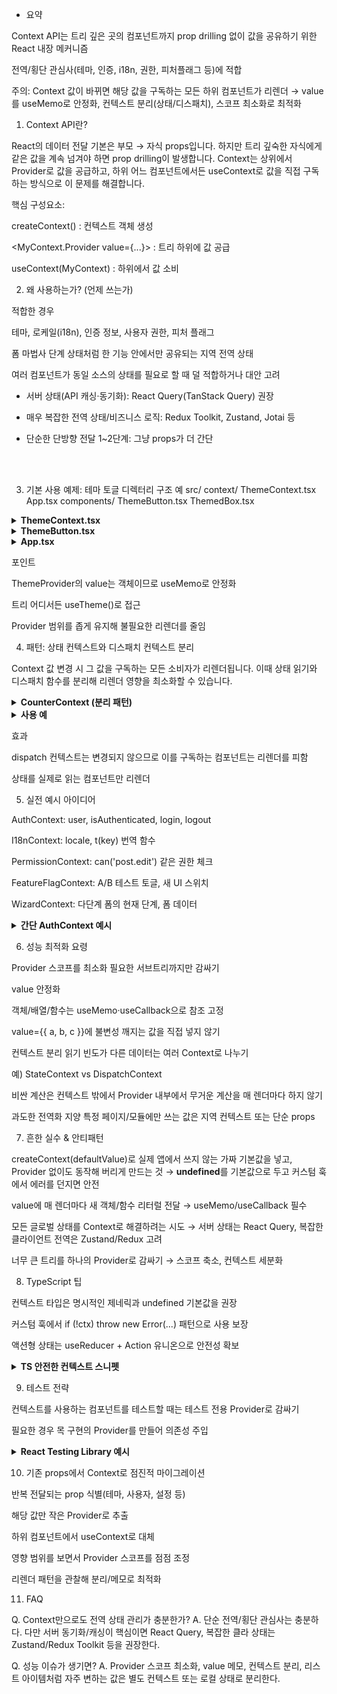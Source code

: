 - 요약

Context API는 트리 깊은 곳의 컴포넌트까지 prop drilling 없이 값을 공유하기 위한 React 내장 메커니즘

전역/횡단 관심사(테마, 인증, i18n, 권한, 피처플래그 등)에 적합

주의: Context 값이 바뀌면 해당 값을 구독하는 모든 하위 컴포넌트가 리렌더
→ value를 useMemo로 안정화, 컨텍스트 분리(상태/디스패치), 스코프 최소화로 최적화

1) Context API란?

React의 데이터 전달 기본은 부모 → 자식 props입니다. 하지만 트리 깊숙한 자식에게 같은 값을 계속 넘겨야 하면 prop drilling이 발생합니다.
Context는 상위에서 Provider로 값을 공급하고, 하위 어느 컴포넌트에서든 useContext로 값을 직접 구독하는 방식으로 이 문제를 해결합니다.

핵심 구성요소:

createContext<T>() : 컨텍스트 객체 생성

<MyContext.Provider value={...}> : 트리 하위에 값 공급

useContext(MyContext) : 하위에서 값 소비

2) 왜 사용하는가? (언제 쓰는가)

적합한 경우

테마, 로케일(i18n), 인증 정보, 사용자 권한, 피처 플래그

폼 마법사 단계 상태처럼 한 기능 안에서만 공유되는 지역 전역 상태

여러 컴포넌트가 동일 소스의 상태를 필요로 할 때 덜 적합하거나 대안 고려

- 서버 상태(API 캐싱·동기화): React Query(TanStack Query) 권장

- 매우 복잡한 전역 상태/비즈니스 로직: Redux Toolkit, Zustand, Jotai 등

- 단순한 단방향 전달 1~2단계: 그냥 props가 더 간단
<br />
<br />

3) 기본 사용 예제: 테마 토글
디렉터리 구조 예
src/
  context/
    ThemeContext.tsx
  App.tsx
  components/
    ThemeButton.tsx
    ThemedBox.tsx

<details> <summary><strong>ThemeContext.tsx</strong></summary>

```typescript
import React, { createContext, useContext, useMemo, useState, ReactNode } from 'react'

type Theme = 'light' | 'dark'

type ThemeContextValue = {
  theme: Theme
  toggle: () => void
}

const ThemeContext = createContext<ThemeContextValue | undefined>(undefined)

export const ThemeProvider = ({ children }: { children: ReactNode }) => {
  const [theme, setTheme] = useState<Theme>('light')

  const toggle = () => setTheme(t => (t === 'light' ? 'dark' : 'light'))

  // value가 객체이므로 useMemo로 참조 안정화
  const value = useMemo(() => ({ theme, toggle }), [theme])

  return <ThemeContext.Provider value={value}>{children}</ThemeContext.Provider>
}

// 안전한 커스텀 훅
export const useTheme = () => {
  const ctx = useContext(ThemeContext)
  if (!ctx) throw new Error('useTheme must be used within ThemeProvider')
  return ctx
}
```

</details> <details> <summary><strong>ThemeButton.tsx</strong></summary>

```typescript
import React from 'react'
import { useTheme } from '../context/ThemeContext'

export const ThemeButton = () => {
  const { theme, toggle } = useTheme()
  return (
    <button onClick={toggle}>
      현재 테마: {theme} → 클릭해서 전환
    </button>
  )
}

</details> <details> <summary><strong>ThemedBox.tsx</strong></summary>
import React from 'react'
import { useTheme } from '../context/ThemeContext'

export const ThemedBox = () => {
  const { theme } = useTheme()
  const style = {
    padding: 16,
    borderRadius: 8,
    background: theme === 'light' ? '#f5f5f5' : '#222',
    color: theme === 'light' ? '#222' : '#f5f5f5'
  }
  return <div style={style}>테마에 따라 스타일이 바뀌는 박스</div>
}
```

</details> <details> <summary><strong>App.tsx</strong></summary>

```typescript
import React from 'react'
import { ThemeProvider } from './context/ThemeContext'
import { ThemeButton } from './components/ThemeButton'
import { ThemedBox } from './components/ThemedBox'

const App = () => {
  return (
    <ThemeProvider>
      <h1>Context 기본 예제</h1>
      <ThemeButton />
      <ThemedBox />
    </ThemeProvider>
  )
}

export default App
```

</details>

포인트

ThemeProvider의 value는 객체이므로 useMemo로 안정화

트리 어디서든 useTheme()로 접근

Provider 범위를 좁게 유지해 불필요한 리렌더를 줄임

4) 패턴: 상태 컨텍스트와 디스패치 컨텍스트 분리

Context 값 변경 시 그 값을 구독하는 모든 소비자가 리렌더됩니다.
이때 상태 읽기와 디스패치 함수를 분리해 리렌더 영향을 최소화할 수 있습니다.

<details> <summary><strong>CounterContext (분리 패턴)</strong></summary>

```typescript
import React, { createContext, useContext, useReducer, ReactNode } from 'react'

type State = { count: number }
type Action = { type: 'inc' } | { type: 'dec' } | { type: 'set'; payload: number }

const StateCtx = createContext<State | undefined>(undefined)
const DispatchCtx = createContext<React.Dispatch<Action> | undefined>(undefined)

const reducer = (state: State, action: Action): State => {
  switch (action.type) {
    case 'inc':
      return { count: state.count + 1 }
    case 'dec':
      return { count: state.count - 1 }
    case 'set':
      return { count: action.payload }
    default:
      return state
  }
}

export const CounterProvider = ({ children }: { children: ReactNode }) => {
  const [state, dispatch] = useReducer(reducer, { count: 0 })

  // state와 dispatch를 서로 다른 Provider로 분리
  return (
    <DispatchCtx.Provider value={dispatch}>
      <StateCtx.Provider value={state}>{children}</StateCtx.Provider>
    </DispatchCtx.Provider>
  )
}

export const useCounterState = () => {
  const s = useContext(StateCtx)
  if (!s) throw new Error('useCounterState must be used within CounterProvider')
  return s
}

export const useCounterDispatch = () => {
  const d = useContext(DispatchCtx)
  if (!d) throw new Error('useCounterDispatch must be used within CounterProvider')
  return d
}
```

</details> <details> <summary><strong>사용 예</strong></summary>

```typescript
import React from 'react'
import { CounterProvider, useCounterState, useCounterDispatch } from './context/CounterContext'

const Display = () => {
  const { count } = useCounterState()
  return <div>현재 값: {count}</div>
}

const Controls = () => {
  const dispatch = useCounterDispatch()
  return (
    <div>
      <button onClick={() => dispatch({ type: 'dec' })}>-1</button>
      <button onClick={() => dispatch({ type: 'inc' })}>+1</button>
      <button onClick={() => dispatch({ type: 'set', payload: 0 })}>reset</button>
    </div>
  )
}

const App = () => {
  return (
    <CounterProvider>
      <Display />
      <Controls />
    </CounterProvider>
  )
}

export default App
```

</details>

효과

dispatch 컨텍스트는 변경되지 않으므로 이를 구독하는 컴포넌트는 리렌더를 피함

상태를 실제로 읽는 컴포넌트만 리렌더

5) 실전 예시 아이디어

AuthContext: user, isAuthenticated, login, logout

I18nContext: locale, t(key) 번역 함수

PermissionContext: can('post.edit') 같은 권한 체크

FeatureFlagContext: A/B 테스트 토글, 새 UI 스위치

WizardContext: 다단계 폼의 현재 단계, 폼 데이터

<details> <summary><strong>간단 AuthContext 예시</strong></summary>

```typescript
import React, { createContext, useContext, useMemo, useState } from 'react'

type User = { id: string; name: string } | null

type AuthContextValue = {
  user: User
  login: (name: string) => void
  logout: () => void
}

const AuthContext = createContext<AuthContextValue | undefined>(undefined)

export const AuthProvider = ({ children }: { children: React.ReactNode }) => {
  const [user, setUser] = useState<User>(null)

  const login = (name: string) => setUser({ id: 'u1', name })
  const logout = () => setUser(null)

  const value = useMemo(() => ({ user, login, logout }), [user])

  return <AuthContext.Provider value={value}>{children}</AuthContext.Provider>
}

export const useAuth = () => {
  const ctx = useContext(AuthContext)
  if (!ctx) throw new Error('useAuth must be used within AuthProvider')
  return ctx
}
```

</details>

6) 성능 최적화 요령

Provider 스코프를 최소화
필요한 서브트리까지만 감싸기

value 안정화

객체/배열/함수는 useMemo·useCallback으로 참조 고정

value={{ a, b, c }}에 불변성 깨지는 값을 직접 넣지 않기

컨텍스트 분리
읽기 빈도가 다른 데이터는 여러 Context로 나누기

예) StateContext vs DispatchContext

비싼 계산은 컨텍스트 밖에서
Provider 내부에서 무거운 계산을 매 렌더마다 하지 않기

과도한 전역화 지양
특정 페이지/모듈에만 쓰는 값은 지역 컨텍스트 또는 단순 props

7) 흔한 실수 & 안티패턴

createContext(defaultValue)로 실제 앱에서 쓰지 않는 가짜 기본값을 넣고, Provider 없이도 동작해 버리게 만드는 것
→ **undefined**를 기본값으로 두고 커스텀 훅에서 에러를 던지면 안전

value에 매 렌더마다 새 객체/함수 리터럴 전달
→ useMemo/useCallback 필수

모든 글로벌 상태를 Context로 해결하려는 시도
→ 서버 상태는 React Query, 복잡한 클라이언트 전역은 Zustand/Redux 고려

너무 큰 트리를 하나의 Provider로 감싸기
→ 스코프 축소, 컨텍스트 세분화

8) TypeScript 팁

컨텍스트 타입은 명시적인 제네릭과 undefined 기본값을 권장

커스텀 훅에서 if (!ctx) throw new Error(...) 패턴으로 사용 보장

액션형 상태는 useReducer + Action 유니온으로 안전성 확보

<details> <summary><strong>TS 안전한 컨텍스트 스니펫</strong></summary>

```typescript
type Ctx<T> = T | undefined

export const makeCtx = <T,>() => {
  const C = React.createContext<Ctx<T>>(undefined)
  const useCtx = () => {
    const v = React.useContext(C)
    if (!v) throw new Error('Missing Provider')
    return v
  }
  return [C, useCtx] as const
}
```

</details>

9) 테스트 전략

컨텍스트를 사용하는 컴포넌트를 테스트할 때는 테스트 전용 Provider로 감싸기

필요한 경우 목 구현의 Provider를 만들어 의존성 주입

<details> <summary><strong>React Testing Library 예시</strong></summary>

```typescript
import { render, screen } from '@testing-library/react'
import { ThemeProvider } from '../context/ThemeContext'
import { ThemedBox } from '../components/ThemedBox'

test('테마에 따라 색상 변경', () => {
  render(
    <ThemeProvider>
      <ThemedBox />
    </ThemeProvider>
  )
  expect(screen.getByText(/테마에 따라/)).toBeInTheDocument()
})
```

</details>

10) 기존 props에서 Context로 점진적 마이그레이션

반복 전달되는 prop 식별(테마, 사용자, 설정 등)

해당 값만 작은 Provider로 추출

하위 컴포넌트에서 useContext로 대체

영향 범위를 보면서 Provider 스코프를 점점 조정

리렌더 패턴을 관찰해 분리/메모로 최적화

11) FAQ

Q. Context만으로도 전역 상태 관리가 충분한가?
A. 단순 전역/횡단 관심사는 충분하다. 다만 서버 동기화/캐싱이 핵심이면 React Query, 복잡한 클라 상태는 Zustand/Redux Toolkit 등을 권장한다.

Q. 성능 이슈가 생기면?
A. Provider 스코프 최소화, value 메모, 컨텍스트 분리, 리스트 아이템처럼 자주 변하는 값은 별도 컨텍스트 또는 로컬 상태로 분리한다.